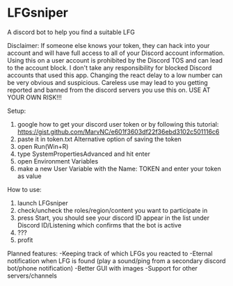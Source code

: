 # LFGsniper
A discord bot to help you find a suitable LFG

Disclaimer:
If someone else knows your token, they can hack into your account and will have full access to all of your Discord account information.
Using this on a user account is prohibited by the Discord TOS and can lead to the account block.
I don't take any responsibility for blocked Discord accounts that used this app.
Changing the react delay to a low number can be very obvious and suspicious.
Careless use may lead to you getting reported and banned from the discord servers you use this on.
USE AT YOUR OWN RISK!!!

Setup:
1. google how to get your discord user token or by following this tutorial: https://gist.github.com/MarvNC/e601f3603df22f36ebd3102c501116c6
2. paste it in token.txt
Alternative option of saving the token
2. open Run(Win+R)
3. type SystemPropertiesAdvanced and hit enter
4. open Environment Variables
5. make a new User Variable with the Name: TOKEN and enter your token as value

How to use:
1. launch LFGsniper
2. check/uncheck the roles/region/content you want to participate in
3. press Start, you should see your discord ID appear in the list under Discord ID/Listening which confirms that the bot is active
4. ???
5. profit

Planned features:
-Keeping track of which LFGs you reacted to
-Eternal notification when LFG is found (play a sound/ping from a secondary discord bot/phone notification)
-Better GUI with images
-Support for other servers/channels
